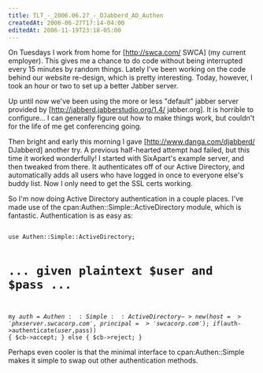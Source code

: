 ```yaml
---
title: TLT_-_2006.06.27_-_DJabberd_AD_Authen
createdAt: 2006-06-27T17:14-04:00
editedAt: 2006-11-19T23:18-05:00
---
```


On Tuesdays I work from home for [http://swca.com/ SWCA] (my current employer). This gives me a chance to do code without being interrupted every 15 minutes by random things. Lately I've been working on the code behind our website re-design, which is pretty interesting. Today, however, I took an hour or two to set up a better Jabber server.

Up until now we've been using the more or less "default" jabber server provided by [http://jabberd.jabberstudio.org/1.4/ jabber.org]. It is horrible to configure... I can generally figure out how to make things work, but couldn't for the life of me get conferencing going.

Then bright and early this morning I gave [http://www.danga.com/djabberd/ DJabberd] another try. A previous half-hearted attempt had failed, but this time it worked wonderfully! I started with SixApart's example server, and then tweaked from there. It authenticates off of our Active Directory, and automatically adds all users who have logged in once to everyone else's buddy list. Now I only need to get the SSL certs working.

So I'm now doing Active Directory authentication in a couple places. I've made use of the cpan:Authen::Simple::ActiveDirectory module, which is fantastic. Authentication is as easy as:

<code>
use Authen::Simple::ActiveDirectory;

# ... given plaintext $user and $pass ...

  my $auth = Authen::Simple::ActiveDirectory->new(
    host => 'phxserver.swcacorp.com',
    principal => 'swcacorp.com'
  );
  if($auth->authenticate($user,$pass)) {
    $cb->accept;
  } else {
    $cb->reject;
  }
</code>

Perhaps even cooler is that the minimal interface to cpan:Authen::Simple makes it simple to swap out other authentication methods.

